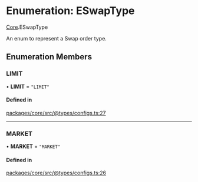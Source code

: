 # Enumeration: ESwapType

[Core](../modules/Core.md).ESwapType

An enum to represent a Swap order type.

## Enumeration Members

### LIMIT

• **LIMIT** = ``"LIMIT"``

#### Defined in

[packages/core/src/@types/configs.ts:27](https://github.com/SundaeSwap-finance/sundae-sdk/blob/main/packages/core/src/@types/configs.ts#L27)

___

### MARKET

• **MARKET** = ``"MARKET"``

#### Defined in

[packages/core/src/@types/configs.ts:26](https://github.com/SundaeSwap-finance/sundae-sdk/blob/main/packages/core/src/@types/configs.ts#L26)
